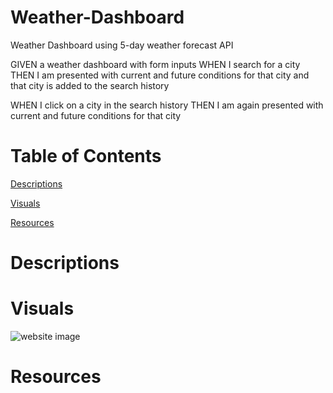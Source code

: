 # Weather-Dashboard
Weather Dashboard using 5-day weather forecast API


GIVEN a weather dashboard with form inputs
WHEN I search for a city
THEN I am presented with current and future conditions for that city and that city is added to the search history
<!-- WHEN I view current weather conditions for that city
THEN I am presented with the city name, the date, an icon representation of weather conditions, the temperature, the humidity, and the wind speed -->
<!-- WHEN I view future weather conditions for that city
THEN I am presented with a 5-day forecast that displays the date, an icon representation of weather conditions, the temperature, the wind speed, and the humidity -->
WHEN I click on a city in the search history
THEN I am again presented with current and future conditions for that city

# Table of Contents

[Descriptions](#descriptions)

[Visuals](#visuals)

[Resources](#resources)

# Descriptions


# Visuals

![website image]()

# Resources
